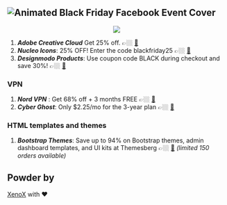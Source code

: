 ![Animated Black Friday Facebook Event Cover  ](https://user-images.githubusercontent.com/3650216/100090638-7b54af00-2e79-11eb-8c93-3d3a6593b934.gif)
--------------------
<div align="center"><img src="https://user-images.githubusercontent.com/3650216/100118190-9df7bf80-2e9b-11eb-933a-7e9cabc198c8.png"></div>

1. ***Adobe Creative Cloud*** Get 25% off. 👉🏼 [🎁](https://www.adobe.com/creativecloud.html)
2. ***Nucleo Icons***: 25% OFF! Enter the code blackfriday25 👉🏼 [🎁](https://nucleoapp.com)
3. ***Designmodo Products***: Use coupon code BLACK during checkout and save 30%! 👉🏼 [🎁](https://designmodo.com/blackfriday/?u=4176)

### VPN

1. ***Nord VPN*** : Get 68% off + 3 months FREE 👉🏼 [🎁](https://nordvpn.com)
2. ***Cyber Ghost***: Only $2.25/mo for the 3-year plan 👉🏼 [🎁](https://www.cyberghostvpn.com/en_US/)

### HTML templates and themes
1. ***Bootstrap Themes***: Save up to 94% on Bootstrap themes, admin dashboard templates, and UI kits at Themesberg 👉🏼 [🎁](https://themesberg.com/black-friday)  *(limited 150 orders available)*

## Powder by

[XenoX](https://xenox.dev) with ❤️
